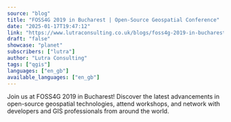 ```yaml
---
source: "blog"
title: "FOSS4G 2019 in Bucharest | Open-Source Geospatial Conference"
date: "2025-01-17T19:47:12"
link: "https://www.lutraconsulting.co.uk/blogs/foss4g-2019-in-bucharest?utm_source=qgis"
draft: "false"
showcase: "planet"
subscribers: ["lutra"]
author: "Lutra Consulting"
tags: ["qgis"]
languages: ["en_gb"]
available_languages: ["en_gb"]
---
```


Join us at FOSS4G 2019 in Bucharest! Discover the latest advancements in open-source geospatial technologies, attend workshops, and network with developers and GIS professionals from around the world.
